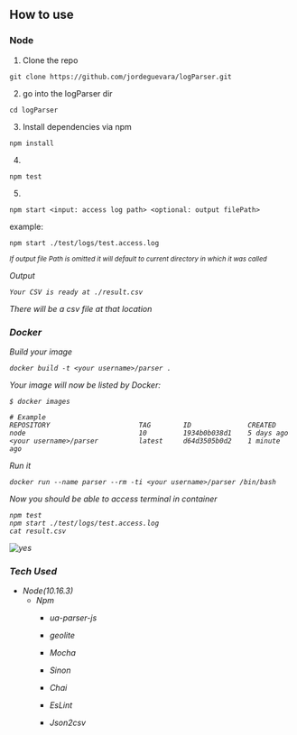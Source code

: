 ## How to use

### Node

1) Clone the repo
```
git clone https://github.com/jordeguevara/logParser.git
```

2) go into the logParser dir

```
cd logParser
```

3) Install dependencies via npm

```
npm install
```


4) 
```
npm test
```

5)
```
npm start <input: access log path> <optional: output filePath>
```

example:
```
npm start ./test/logs/test.access.log 
```
<small><i> If output file Path is omitted it will default to current directory in which it was called<i> </small>

Output
```
Your CSV is ready at ./result.csv
```
There will be a csv file at that location

### Docker

Build your image
```
docker build -t <your username>/parser .
```
Your image will now be listed by Docker:
```
$ docker images

# Example
REPOSITORY                      TAG        ID              CREATED
node                            10         1934b0b038d1    5 days ago
<your username>/parser          latest     d64d3505b0d2    1 minute ago
```

Run it 
```
docker run --name parser --rm -ti <your username>/parser /bin/bash
```
Now you should be able to access terminal in container

```
npm test
npm start ./test/logs/test.access.log 
cat result.csv
```

![yes](https://user-images.githubusercontent.com/34716202/66598741-8dc93780-eb56-11e9-9691-c83b2772586e.gif)


### Tech Used

- Node(10.16.3)
    - Npm
        - ua-parser-js
        - geolite
        
        - Mocha
        - Sinon
        - Chai
        - EsLint
        - Json2csv
